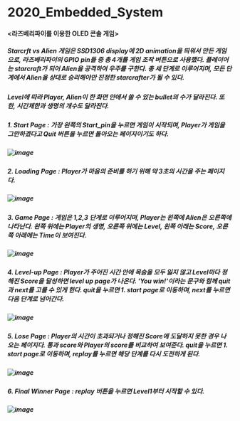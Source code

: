 # 2020_Embedded_System

#### <라즈베리파이를 이용한 OLED 콘솔 게임>

##### Starcrft vs Alien 게임은 SSD1306 display에 2D animation을 띄워서 만든 게임으로, 라즈베리파이의 GPIO pin들 중 총 4개를 게임 조작 버튼으로 사용했다. 플레이어는 starcraft가 되어 Alien을 공격하여 우주를 구한다. 총 세 단계로 이루어지며, 모든 단계에서 Alien을 상대로 승리해야만 진정한 starcrafter가 될 수 있다.


##### Level에 따라 Player, Alien이 한 화면 안에서 쏠 수 있는 bullet의 수가 달라진다. 또한, 시간제한과 생명의 개수도 달라진다.  


##### 1. Start Page : 가장 왼쪽의 Start_pin을 누르면 게임이 시작되며, Player가 게임을 그만하겠다고 Quit 버튼을 누르면 돌아오는 페이지이기도 하다.
##### ![image](https://user-images.githubusercontent.com/80879131/121852455-79294380-cd2a-11eb-8147-58d8586ac2d0.png)


##### 2. Loading Page : Player가 마음의 준비를 하기 위해 약 3초의 시간을 주는 페이지다.
##### ![image](https://user-images.githubusercontent.com/80879131/121852493-847c6f00-cd2a-11eb-84b2-cadbd6062479.png)


##### 3. Game Page : 게임은 1,2,3 단계로 이루어지며, Player는 왼쪽에 Alien은 오른쪽에 나타난다. 왼쪽 위에는 Player의 생명, 오른쪽 위에는 Level, 왼쪽 아래는 Score, 오른쪽 아래에는 Time이 보여진다.
##### ![image](https://user-images.githubusercontent.com/80879131/121852522-90683100-cd2a-11eb-8d34-6f74e0e5ed30.png)


##### 4. Level-up Page : Player가 주어진 시간 안에 목숨을 모두 잃지 않고 Level마다 정해진 Score을 달성하면 level up page가 나온다. 'You win!'이라는 문구와 함께 quit과 next를 고를 수 있게 한다. quit을 누르면 1. start page로 이동하며, next를 누르면 다음 단계로 넘어간다.
##### ![image](https://user-images.githubusercontent.com/80879131/121852545-9bbb5c80-cd2a-11eb-8de8-c070cd0ea5cb.png)


##### 5. Lose Page : Player의 시간이 초과되거나 정해진 Score에 도달하지 못한 경우 나오는 페이지다. 통과 score와 Player의 score를 비교하여 보여준다. quit을 누르면 1. start page로 이동하며, replay를 누르면 해당 단계를 다시 도전하게 된다.
##### ![image](https://user-images.githubusercontent.com/80879131/121852563-a2e26a80-cd2a-11eb-825c-fafe7871ec3b.png)


##### 6. Final Winner Page : replay 버튼을 누르면 Level1부터 시작할 수 있다.
##### ![image](https://user-images.githubusercontent.com/80879131/121852595-ad9cff80-cd2a-11eb-9512-b132ee4b7adf.png)

